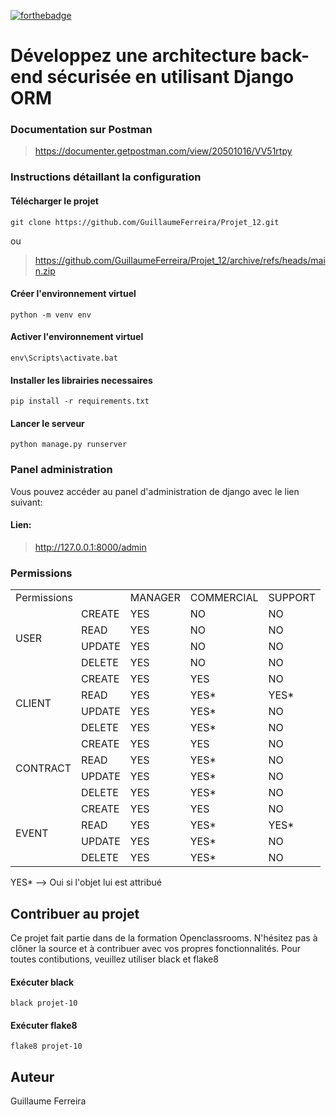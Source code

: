[![forthebadge](https://forthebadge.com/images/badges/made-with-python.svg)](https://forthebadge.com)
# Développez une architecture back-end sécurisée en utilisant Django ORM
### Documentation sur Postman
> https://documenter.getpostman.com/view/20501016/VV51rtpy
### Instructions détaillant la configuration
#### Télécharger le projet
```
git clone https://github.com/GuillaumeFerreira/Projet_12.git
```
ou
> https://github.com/GuillaumeFerreira/Projet_12/archive/refs/heads/main.zip
#### Créer l'environnement virtuel
```
python -m venv env
```
#### Activer l'environnement virtuel
```
env\Scripts\activate.bat
```
#### Installer les librairies necessaires
```
pip install -r requirements.txt
```
#### Lancer le serveur
```
python manage.py runserver
```
### Panel administration
Vous pouvez accéder au panel d'administration de django avec le lien suivant:
#### Lien:
> http://127.0.0.1:8000/admin


### Permissions

<table><tr><td colspan="2">Permissions</td><td>MANAGER</td><td>COMMERCIAL</td><td>SUPPORT</td></tr>
<tr><td rowspan="4">USER</td><td>CREATE</td><td>YES</td><td>NO</td><td>NO</td></tr>
<tr><td>READ</td><td>YES</td><td>NO</td><td>NO</td></tr>
<tr><td>UPDATE</td><td>YES</td><td>NO</td><td>NO</td></tr>
<tr><td>DELETE</td><td>YES</td><td>NO</td><td>NO</td></tr>
<tr><td rowspan="4">CLIENT</td><td>CREATE</td><td>YES</td><td>YES</td><td>NO</td></tr>
<tr><td>READ</td><td>YES</td><td>YES*</td><td>YES*</td></tr>
<tr><td>UPDATE</td><td>YES</td><td>YES*</td><td>NO</td></tr>
<tr><td>DELETE</td><td>YES</td><td>YES*</td><td>NO</td></tr>
<tr><td rowspan="4">CONTRACT</td><td>CREATE</td><td>YES</td><td>YES</td><td>NO</td></tr>
<tr><td>READ</td><td>YES</td><td>YES*</td><td>NO</td></tr>
<tr><td>UPDATE</td><td>YES</td><td>YES*</td><td>NO</td></tr>
<tr><td>DELETE</td><td>YES</td><td>YES*</td><td>NO</td></tr>
<tr><td rowspan="4">EVENT</td><td>CREATE</td><td>YES</td><td>YES</td><td>NO</td></tr>
<tr><td>READ</td><td>YES</td><td>YES*</td><td>YES*</td></tr>
<tr><td>UPDATE</td><td>YES</td><td>YES*</td><td>NO</td></tr>
<tr><td>DELETE</td><td>YES</td><td>YES*</td><td>NO</td></tr>
</table>

YES* --> Oui si l'objet lui est attribué

## Contribuer au projet
Ce projet fait partie dans de la formation Openclassrooms. N'hésitez pas à clôner la source et à contribuer avec vos propres fonctionnalités.
Pour toutes contibutions, veuillez utiliser black et flake8
#### Exécuter black
```
black projet-10
```
#### Exécuter flake8
```
flake8 projet-10
```
## Auteur

Guillaume Ferreira